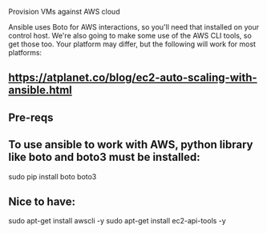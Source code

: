 Provision VMs against AWS cloud

Ansible uses Boto for AWS interactions, so you'll need that installed on your control host.
We're also going to make some use of the AWS CLI tools, so get those too. Your platform may
differ, but the following will work for most platforms:

https://atplanet.co/blog/ec2-auto-scaling-with-ansible.html
--------
Pre-reqs
--------

To use ansible to work with AWS, python library like boto and boto3 must be installed:
---------
sudo pip install boto boto3

Nice to have:
-------------
sudo apt-get install awscli -y
sudo apt-get install ec2-api-tools -y
